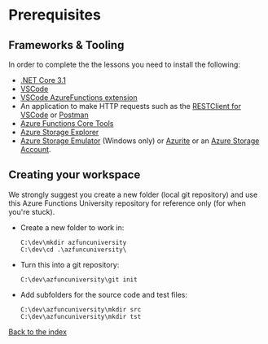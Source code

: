 # Prerequisites

## Frameworks & Tooling

In order to complete the the lessons you need to install the following:

- [.NET Core 3.1](https://dotnet.microsoft.com/download/dotnet-core)
- [VSCode](https://code.visualstudio.com/Download)
- [VSCode AzureFunctions extension](https://github.com/Microsoft/vscode-azurefunctions)
- An application to make HTTP requests such as the [RESTClient for VSCode](https://marketplace.visualstudio.com/items?itemName=humao.rest-client) or [Postman](https://www.postman.com/)
- [Azure Functions Core Tools](https://github.com/Azure/azure-functions-core-tools)
- [Azure Storage Explorer](https://azure.microsoft.com/en-us/features/storage-explorer/)
- [Azure Storage Emulator](https://docs.microsoft.com/en-us/azure/storage/common/storage-use-emulator) (Windows only) or [Azurite](https://docs.microsoft.com/en-us/azure/storage/common/storage-use-azurite) or an [Azure Storage Account](https://docs.microsoft.com/en-us/azure/storage/common/storage-account-create?tabs=azure-portal).

## Creating your workspace

We strongly suggest you create a new folder (local git repository) and use this Azure Functions University repository for reference only (for when you're stuck).

- Create a new folder to work in:

    ```
    C:\dev\mkdir azfuncuniversity
    C:\dev\cd .\azfuncuniversity\
    ```

- Turn this into a git repository:

    ```
    C:\dev\azfuncuniversity\git init
    ```

- Add subfolders for the source code and test files:

    ```
    C:\dev\azfuncuniversity\mkdir src
    C:\dev\azfuncuniversity\mkdir tst
    ```

[Back to the index](_index.md)